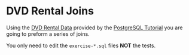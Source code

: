 # DVD Rental Joins

Using the [DVD Rental Data](https://www.postgresqltutorial.com/postgresql-sample-database/)
provided by the [PostgreSQL Tutorial](https://www.postgresqltutorial.com/) you are going
to preform a series of joins.

You only need to edit the `exercise-*.sql` files **NOT** the tests.
